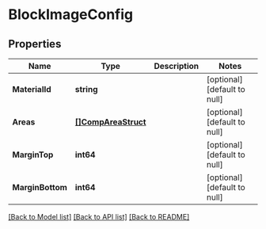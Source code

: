 # BlockImageConfig

## Properties
Name | Type | Description | Notes
------------ | ------------- | ------------- | -------------
**MaterialId** | **string** |  | [optional] [default to null]
**Areas** | [**[]CompAreaStruct**](comp_area_struct.md) |  | [optional] [default to null]
**MarginTop** | **int64** |  | [optional] [default to null]
**MarginBottom** | **int64** |  | [optional] [default to null]

[[Back to Model list]](../README.md#documentation-for-models) [[Back to API list]](../README.md#documentation-for-api-endpoints) [[Back to README]](../README.md)


